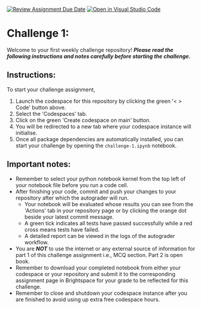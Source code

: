 [![Review Assignment Due Date](https://classroom.github.com/assets/deadline-readme-button-22041afd0340ce965d47ae6ef1cefeee28c7c493a6346c4f15d667ab976d596c.svg)](https://classroom.github.com/a/12TT7nim)
[![Open in Visual Studio Code](https://classroom.github.com/assets/open-in-vscode-2e0aaae1b6195c2367325f4f02e2d04e9abb55f0b24a779b69b11b9e10269abc.svg)](https://classroom.github.com/online_ide?assignment_repo_id=17923203&assignment_repo_type=AssignmentRepo)
# Challenge 1:
Welcome to your first weekly challenge repository! ***Please read the following instructions and notes carefully before starting the challenge.***

## Instructions:
To start your challenge assignment, 
1. Launch the codespace for this repository by clicking the green '< > Code' button above.
2. Select the 'Codespaces' tab.
3. Click on the green 'Create codespace on main' button.
4. You will be redirected to a new tab where your codespace instance will initialise.
5. Once all package dependencies are automatically installed, you can start your challenge by opening the `challenge-1.ipynb` notebook.
   
## Important notes: 
- Remember to select your python notebook kernel from the top left of your notebook file before you run a code cell.
- After finishing your code, commit and push your changes to your repository after which the autograder will run.
  - Your notebook will be evaluated whose results you can see from the 'Actions' tab in your repository page or by clicking the orange dot beside your latest commit message. 
  - A green tick indicates all tests have passed successfully while a red cross means tests have failed. 
  - A detailed report can be viewed in the logs of the autograder workflow.
- You are ***NOT*** to use the internet or any external source of information for part 1 of this challenge assignment i.e., MCQ section. Part 2 is open book.
- Remember to download your completed notebook from either your codespace or your repository and submit it to the corresponding assignment page in Brightspace for your grade to be reflected for this challenge.
- Remember to close and shutdown your codespace instance after you are finished to avoid using up extra free codespace hours.